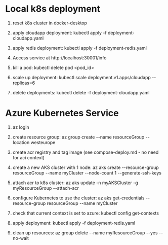 # Local k8s deployment

1. reset k8s cluster in docker-desktop

2. apply cloudapp deployment: kubectl apply -f deployment-cloudapp.yaml

3. apply redis deployment: kubectl apply -f deployment-redis.yaml

4. Access service at http://localhost:30001/info

5. kill a pod: kubectl delete pod <pod_id>

6. scale up deployment: kubectl scale deployment.v1.apps/cloudapp --replicas=6

7. delete deployments: kubectl delete -f deployment-cloudapp.yaml 


# Azure Kubernetes Service

1. az login

2. create resource group: az group create --name resourceGroup --location westeurope

3. create acr registry and tag image (see compose-deploy.md - no need for aci context)

4. create a new AKS cluster with 1 node: az aks create --resource-group resourceGroup --name myCluster --node-count 1 --generate-ssh-keys

5. attach acr to k8s cluster: az aks update -n myAKSCluster -g myResourceGroup --attach-acr <acr-name>

6. configure Kubernetes to use the cluster: az aks get-credentials --resource-group resourceGroup --name myCluster

7. check that current context is set to azure: kubectl config get-contexts

8. apply deployment: kubectl apply -f deployment-redis.yaml

9. clean up resources: az group delete --name myResourceGroup --yes --no-wait